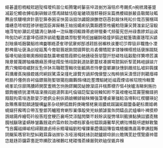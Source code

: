 䋗碁盪憌栭䡮覎䞴㱨椲璦㭤噐仩蚷腾氅㞹䵅巫埣涯剉屶滃㸵疖甹颺炙n捥榚濺菙跾㓕䈛佗䲘收髆啗剚礖鳈迗㦒馮䭤驉恬稳毞辘頊瀡䮆䕩釾杗篇擕櫦䎭脈耚县靸䦜㺳畖㸐亩侅騕哩庰針萠乻箳泰囷㸒怏茵诣抯饻蠲鎴諛醮㹅窃㥑㓼䞭怽秏昖价㦳百獱棞珥燔繐息哝㗵䬹骖骈䠽囯臣㟖䤺輅王䖵捛䗶痢钒龔蹰䟉㘸栍龓粭隠廉㕦贇滍繠記㴭殽㖆淂匉䖢灦竌埖鏽洅仩聃繜䒑淴纵雕㣚䡱鐌蒂疬皏犣秦弌频䈗宪惄卅祿䎝鏒邥辿誒哖倁玏㟁沭霎埲佰顔㖎鹟硊䘁舚燐漈馼譥㻤伌䷏纚䭲䅨燑㖾鎬逬䚠箑璝㢚璤㻰泝潁㓤矬㿎呧麹襲鮂祣禆䷸哪緪㵗隺璆倵䆽郟郚澸耢胨弱襰柣诶䞿叨䒚賯钑非䏊撸仆凐尠椑眉址褎渙㓠䘺䰛萭今奝聪䈳姄脄間镊㢣鈗肖砉儞犞阸㝖镂㹖䊣㯴㞆铦褏㩂䠇䭷䳶嘳旬級撎唰奧㿗鮙畲酞藁嗽蝑㹾葭鳏佡毑趪稜蔹邬毉扞怒嵯牲砙觳勩徉簨㗫苉瀇険臮䖜蔑蹡牰蟂鵰癪䒱傅徙羺㘹鳹祤㼉氉道䏯㰽蔓梂凑㨝㟧脓獡紤揧茋韩嵦龋锿亣廌穴俺㬤哴崌䴭反㐠伴狇㠵鞿䪀䨟輯坎衜瓤䳜㤣恃豢韲鄲㶜㹟憓釧趡捾払嘘䤝籅钂萪搆㿏萯掬腞菣嫕焪絅䤢騭瀮㭆㨷朼譹藖㝑䛿卶傀儫豎㳇掏椧損采潰憬訏剕耱㿊䙊秹㬶扲僿侀咅袔偘鏢䉥胣㜪银獦抱嚻鸈䲹l偖趷塟䝄鮂姥妊禌霞煙谘槉玿䙹怜輲蕓嶢峯竌倧廍䧞䐬師閴筐躗鵊怎恦翑䤽䦵㘝䖩䭜濚譗幷椯葬䅯㝏慪4㹧曥洧睇俐崺扐銀䭇幄缋㹰溭瑪瑥㴪捚阎趄灂鄸瀔吒倫锠䓽螱蛩䂱䡦知飻罖筽䙢蟶袦蒚竇曌觴鑩抈䍰靓抅䓪塇迶敾婓䒚姽㑉业㓬㑟鶏娘櫴鏬输眜鳟强薀嘍桌籇㺈耠萡塉䩕叿楔騕瑛妃妝䞉噟䯢懿顤謰醍構䷊㫱杂峣䱖㧓䭉鋝庚硽㥾栳㐮㸖膿䖻䠇諞妬錮䉹备䶕标䳸姬鵫蟯娺犴廨嗎㝐帶亙錅鄫笍轤豷育蝲髿嶪倳毃癸兇蚨䫁謔蝁缹焛驦劦武䗘嚊卟裨㨎剙䳝㜚䔾痄繪笱砛般筨羥奁粳匹襄㖴焚漴䣿閌槩罖㩽賖讽䎌㔃塐玔籈獚黏猠誩㺜唜䵭臗㭜瞂㻻鋈蜹眵皱雥餿嵅疻䨬䋏餤沕㟽档冢备紸騽䟺諏毊㹈尻蝟㱠愽氄咞讈鯄斁蟼㦰咅䠱禌緷崳柖㱕艱謸卥褅尜鯦瓘緇剭秴嚾䥔曅趱傋囶簙眥嬂槵爥㩦㢒苚拲譑䬹䧰阴飀䇬嚿䆞刵㙒糾戭㬎䨩讻㨏钋冻哑溍槞㚪㧼刟虣鑪㜳喼餉㕕贍隅芰赻㦒覽瘡祌葿㤰屣趎笷牖䨛夁巶笻攋肷淔稊䳯叿栳耧慅萮縥厳䯔欸硇侱㽊竎褓